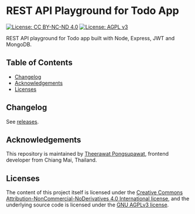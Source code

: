 # REST API Playground for Todo App

[![License: CC BY-NC-ND 4.0](https://img.shields.io/badge/License-CC%20BY--NC--ND%204.0-lightgrey.svg)](https://creativecommons.org/licenses/by-nc-nd/4.0/ 'CC BY-NC-ND 4.0') [![License: AGPL v3](https://img.shields.io/badge/License-AGPL%20v3-blue.svg)](https://www.gnu.org/licenses/agpl-3.0 'AGPL v3')

REST API playground for Todo app built with Node, Express, JWT and MongoDB.

## Table of Contents

- [Changelog](#changelog)
- [Acknowledgements](#acknowledgements)
- [Licenses](#licenses)

## Changelog

See [releases](https://github.com/rxseven/playground-node/releases).

## Acknowledgements

This repository is maintained by [Theerawat Pongsupawat](http://www.rxseven.com), frontend developer from Chiang Mai, Thailand.

## Licenses

The content of this project itself is licensed under the [Creative Commons Attribution-NonCommercial-NoDerivatives 4.0 International license](http://creativecommons.org/licenses/by-nc-nd/4.0/), and the underlying source code is licensed under the [GNU AGPLv3 license](https://www.gnu.org/licenses/agpl-3.0).
